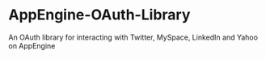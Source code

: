 AppEngine-OAuth-Library
=======================

An OAuth library for interacting with Twitter, MySpace, LinkedIn and Yahoo on AppEngine
